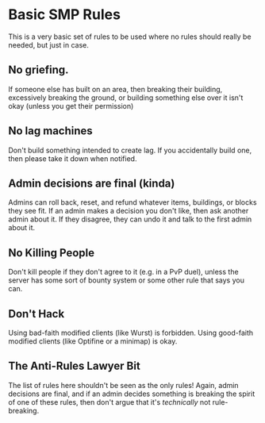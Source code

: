 <meta name="description" content="Basic rules for Minecraft SMP servers" />

# Basic SMP Rules

This is a very basic set of rules to be used where no rules should really be needed, but just in case.

## No griefing.
If someone else has built on an area, then breaking their building, excessively breaking the ground, or building something else over it isn't okay (unless you get their permission)

## No lag machines
Don't build something intended to create lag. If you accidentally build one, then please take it down when notified.

## Admin decisions are final (kinda)
Admins can roll back, reset, and refund whatever items, buildings, or blocks they see fit. If an admin makes a decision you don't like, then ask another admin about it. If they disagree, they can undo it and talk to the first admin about it.

## No Killing People

Don't kill people if they don't agree to it (e.g. in a PvP duel), unless the server has some sort of bounty system or some other rule that says you can.

## Don't Hack

Using bad-faith modified clients (like Wurst) is forbidden. Using good-faith modified clients (like Optifine or a minimap) is okay.

## The Anti-Rules Lawyer Bit

The list of rules here shouldn't be seen as the only rules! Again, admin decisions are final, and if an admin decides something is breaking the spirit of one of these rules, then don't argue that it's *technically* not rule-breaking.